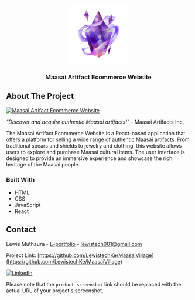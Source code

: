 <a name="readme-top"></a>

<!-- PROJECT LOGO -->
<br />
<div align="center">
  <img src="/public/logo.png" alt="Logo" width="160" height="160">

  <h3 align="center">Maasai Artifact Ecommerce Website</h3>
</div>

<!-- ABOUT THE PROJECT -->

## About The Project

[![Maasai Artifact Ecommerce Website][product-screenshot]](screenshot.jpg)

_"Discover and acquire authentic Maasai artifacts!"_ - Maasai Artifacts Inc.

The Maasai Artifact Ecommerce Website is a React-based application that offers a platform for selling a wide range of authentic Maasai artifacts. From traditional spears and shields to jewelry and clothing, this website allows users to explore and purchase Maasai cultural items. The user interface is designed to provide an immersive experience and showcase the rich heritage of the Maasai people.

### Built With

- HTML
- CSS
- JavaScript
- React

<!-- CONTACT -->

## Contact

Lewis Muthaura - [E-portfolio](https://lewistech.vercel.app/) - lewistech001@gmail.com

Project Link: [https://github.com/LewistechKe/MaasaiVillage](https://github.com/LewistechKe/MaasaiVillage)

[![LinkedIn][linkedin-shield]][linkedin-url]

<!-- MARKDOWN LINKS & IMAGES -->

[linkedin-shield]: https://img.shields.io/badge/-LinkedIn-black.svg?style=for-the-badge&logo=linkedin&colorB=555
[linkedin-url]: https://www.linkedin.com/in/lewis-muthaura/
[product-screenshot]: screenshot.jpg
[react.js]: https://img.shields.io/badge/React-20232A?style=for-the-badge&logo=react&logoColor=61DAFB
[react-url]: https://reactjs.org/

Please note that the `product-screenshot` link should be replaced with the actual URL of your project's screenshot.